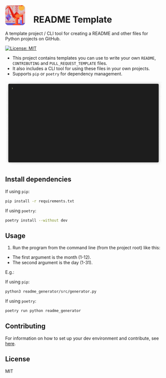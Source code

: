 <!-- Update this link with your own project logo -->
# <img src="https://raw.githubusercontent.com/Cutwell/readme-template/main/logo.svg" style="width:64px;padding-right:20px;margin-bottom:-8px;"> README Template
 A template project / CLI tool for creating a README and other files for Python projects on GitHub.

<!-- Find new badges at https://shields.io/badges -->
[![License: MIT](https://img.shields.io/badge/License-MIT-yellow.svg)](https://opensource.org/licenses/MIT)

- This project contains templates you can use to write your own `README`, `CONTRIBUTING` and `PULL_REQUEST_TEMPLATE` files.
- It also includes a CLI tool for using these files in your own projects.
- Supports `pip` or `poetry` for dependency management.

[![Demo of the "on this day" app in the terminal. The user asks for events that have occured on the 6th of February and the program outputs a list from Wikipedia.](on_this_day.gif)](https://github.com/faressoft/terminalizer)

## Install dependencies

If using `pip`:

```sh
pip install -r requirements.txt
```

If using `poetry`:

```sh
poetry install --without dev
```

## Usage

1. Run the program from the command line (from the project root) like this:

- The first argument is the month (1-12).
- The second argument is the day (1-31).

E.g.:

If using `pip`:

```sh
python3 readme_generator/src/generator.py
```

If using `poetry`:

```sh
poetry run python readme_generator
```

## Contributing

<!-- Remember to update the links in the `.github/CONTRIBUTING.md` file from `Cutwell/readme-template` to your own username and repository. -->

For information on how to set up your dev environment and contribute, see [here](.github/CONTRIBUTING.md).

## License

MIT

